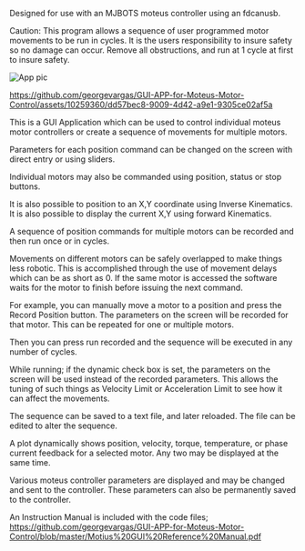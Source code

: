 Designed for use with an MJBOTS moteus controller using an fdcanusb.

Caution: This program allows a sequence of user programmed motor movements to be run in cycles. It is the users responsibility to insure safety so no damage can occur. Remove all obstructions, and run at 1 cycle at first to insure safety.

![App pic](https://github.com/user-attachments/assets/b7811c05-a413-4396-9f76-b1959789a2c3)

https://github.com/georgevargas/GUI-APP-for-Moteus-Motor-Control/assets/10259360/dd57bec8-9009-4d42-a9e1-9305ce02af5a

This is a GUI Application which can be used to control individual moteus motor controllers or create a sequence of movements for multiple motors. 

Parameters for each position command can be changed on the screen with direct entry or using sliders. 

Individual motors may also be commanded using position, status or stop buttons.

It is also possible to position to an X,Y coordinate using Inverse Kinematics. It is also possible to display the current X,Y using forward Kinematics.

A sequence of position commands for multiple motors can be recorded and then run once or in cycles.

Movements on different motors can be safely overlapped to make things less robotic. This is accomplished through the use of movement delays which can be as short as 0. If the same motor is accessed the software waits for the motor to finish before issuing the next command.

For example, you can manually move a motor to a position and press the Record Position button. The parameters on the screen will be recorded for that motor. This can be repeated for one or multiple motors.

Then you can press run recorded and the sequence will be executed in any number of cycles.

While running; if the dynamic check box is set, the parameters on the screen will be used instead of the recorded parameters. This allows the tuning of such things as Velocity Limit or Acceleration Limit to see how it can affect the movements. 

The sequence can be saved to a text file, and later reloaded. The file can be edited to alter the sequence.

A plot dynamically shows position, velocity, torque, temperature, or phase current feedback for a selected motor. Any two may be displayed at the same time.

Various moteus controller parameters are displayed and may be changed and sent to the controller. These parameters can also be permanently saved to the controller.


An Instruction Manual is included with the code files;
https://github.com/georgevargas/GUI-APP-for-Moteus-Motor-Control/blob/master/Motius%20GUI%20Reference%20Manual.pdf
